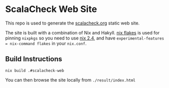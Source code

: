 # ScalaCheck Web Site

This repo is used to generate the [scalacheck.org](https://scalacheck.org/)
static web site.

The site is built with a combination of Nix and Hakyll. [nix
flakes](https://nixos.org/manual/nix/stable/command-ref/new-cli/nix3-flake.html)
is used for pinning `nixpkgs` so you need to use [nix
2.4](https://nixos.org/manual/nix/stable/release-notes/rl-2.4.html), and have
`experimental-features = nix-command flakes` in your `nix.conf`.

## Build Instructions

```
nix build .#scalacheck-web
```

You can then browse the site locally from `./result/index.html`
